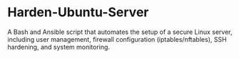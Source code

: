 # Harden-Ubuntu-Server
A Bash and Ansible script that automates the setup of a secure Linux server, including user management, firewall configuration (iptables/nftables), SSH hardening, and system monitoring.
